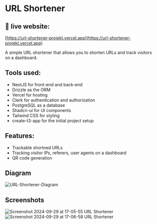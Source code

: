 # URL Shortener
## 🔴 live website: 
[https://url-shortener-projekt.vercel.app](https://url-shortener-projekt.vercel.app)

A simple URL shortener that allows you to shorten URLs and track visitors on a dashboard.

## Tools used:
- NextJS for front-end and back-end
- Drizzle as the ORM
- Vercel for hosting
- Clerk for authentication and authorization
- PostgreSQL as a database
- Shadcn-ui for UI components
- Tailwind CSS for styling
- create-t3-app for the initial project setup

## Features:
- Trackable shortned URLs
- Tracking visitor IPs, referers, user agents on a dashboard
- QR code generation

## Diagram
![URL-Shortener-Diagram](https://github.com/user-attachments/assets/5703ea1d-47f8-4375-ae85-7b87c66c2afa)


## Screenshots

![Screenshot 2024-09-29 at 17-05-55 URL Shortener](https://github.com/user-attachments/assets/d530b76d-eeff-44c5-9e5c-031b2e6c28dc)
![Screenshot 2024-09-29 at 17-06-58 URL Shortener](https://github.com/user-attachments/assets/25e6a3fe-d94e-433d-9e7a-b62b7b7024d5)
